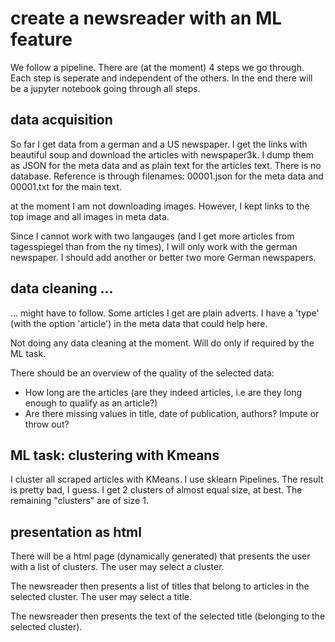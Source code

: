 # create a newsreader with an ML feature

We follow a pipeline. There are (at the moment) 4 steps we go through. Each step is seperate and independent of the others. In the end there will be a jupyter notebook going through all steps.

## data acquisition

So far I get data from a german and a US newspaper. I get the links with beautiful soup and download the articles with newspaper3k. I dump them as JSON for the meta data and as plain text for the articles text. There is no database. Reference is through filenames: 00001.json for the meta data and 00001.txt for the main text.

at the moment I am not downloading images. However, I kept links to the top image and all images in meta data.

Since I cannot work with two langauges (and I get more articles from tagesspiegel than from the ny times), I will only work with the german newspaper. I should add another or better two more German newspapers.

## data cleaning ...

... might have to follow. Some articles I get are plain adverts. I have a 'type' (with the option 'article') in the meta data that could help here.

Not doing any data cleaning at the moment. Will do only if required by the ML task.

There should be an overview of the quality of the selected data:

* How long are the articles (are they indeed articles, i.e are they long enough to qualify as an article?)
* Are there missing values in title, date of publication, authors? Impute or throw out?

## ML task: clustering with Kmeans

I cluster all scraped articles with KMeans. I use sklearn Pipelines. The result is pretty bad, I guess. I get 2 clusters of almost equal size, at best. The remaining "clusters" are of size 1.

##  presentation as html

There will be a html page (dynamically generated) that presents the user with a list of clusters. The user may select a cluster.

The newsreader then presents a list of titles that belong to articles in the selected cluster. The user may select a title.

The newsreader then presents the text of the selected title (belonging to the selected cluster).
